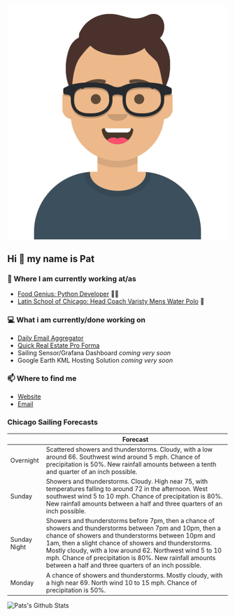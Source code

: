 [![Social banner for p-j-falconer](https://raw.githubusercontent.com/P-J-FALCONER/P-J-FALCONER/master/assets/avataaars.svg)](https://patfalconer.com/)
## Hi :wave: my name is Pat

### 💼 Where I am currently working at/as
- [Food Genius: Python Developer](https://getfoodgenius.com/) 🍔🐍
- [Latin School of Chicago: Head Coach Varisty Mens Water Polo](https://www.latinschool.org/) 🤽


### 💻 What i am currently/done working on
 - [Daily Email Aggregator](https://github.com/P-J-FALCONER/dott_daily_mail)
 - [Quick Real Estate Pro Forma](https://github.com/P-J-FALCONER/henry)
 - Sailing Sensor/Grafana Dashboard *coming very soon*
 - Google Earth KML Hosting Solution *coming very soon*

### 📫 Where to find me
 - [Website](https://patfalconer.com/)
 - [Email](mailto:patrick.j.falconer@gmail.com)


### Chicago Sailing Forecasts
|   | Forecast  |
|---|---|
| Overnight | Scattered showers and thunderstorms. Cloudy, with a low around 66. Southwest wind around 5 mph. Chance of precipitation is 50%. New rainfall amounts between a tenth and quarter of an inch possible. |
| Sunday | Showers and thunderstorms. Cloudy. High near 75, with temperatures falling to around 72 in the afternoon. West southwest wind 5 to 10 mph. Chance of precipitation is 80%. New rainfall amounts between a half and three quarters of an inch possible. |
| Sunday Night | Showers and thunderstorms before 7pm, then a chance of showers and thunderstorms between 7pm and 10pm, then a chance of showers and thunderstorms between 10pm and 1am, then a slight chance of showers and thunderstorms. Mostly cloudy, with a low around 62. Northwest wind 5 to 10 mph. Chance of precipitation is 80%. New rainfall amounts between a half and three quarters of an inch possible. |
| Monday | A chance of showers and thunderstorms. Mostly cloudy, with a high near 69. North wind 10 to 15 mph. Chance of precipitation is 50%. |

![Pats's Github Stats](https://github-readme-stats.vercel.app/api?username=p-j-falconer&show_icons=true&theme=radical)
